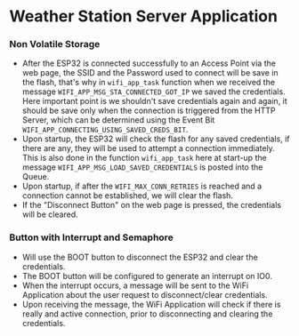 Weather Station Server Application
====================

### Non Volatile Storage
* After the ESP32 is connected successfully to an Access Point via the web page, the SSID and the Password used to connect will be save in the flash, that's why in `wifi_app_task` function when we received the message `WIFI_APP_MSG_STA_CONNECTED_GOT_IP` we saved the credentials. Here important point is we shouldn't save credentials again and again, it should be save only when the connection is triggered from the HTTP Server, which can be determined using the Event Bit `WIFI_APP_CONNECTING_USING_SAVED_CREDS_BIT`.
* Upon startup, the ESP32 will check the flash for any saved credentials, if there are any, they will be used to attempt a connection immediately. This is also done in the function `wifi_app_task` here at start-up the message `WIFI_APP_MSG_LOAD_SAVED_CREDENTIALS` is posted into the Queue.
* Upon startup, if after the `WIFI_MAX_CONN_RETRIES` is reached and a connection cannot be established, we will clear the flash.
* If the "Disconnect Button" on the web page is pressed, the credentials will be cleared.

### Button with Interrupt and Semaphore
* Will use the BOOT button to disconnect the ESP32 and clear the credentials.
* The BOOT button will be configured to generate an interrupt on IO0.
* When the interrupt occurs, a message will be sent to the WiFi Application about the user request to disconnect/clear credentials.
* Upon receiving the message, the WiFi Application will check if there is really and active connection, prior to disconnecting and clearing the credentials.

